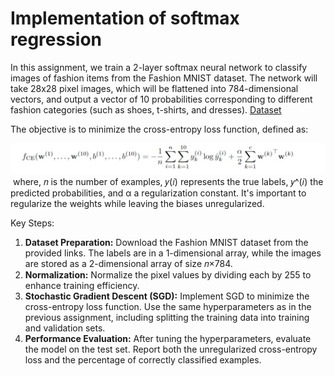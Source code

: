 # Implementation of softmax regression

In this assignment, we train a 2-layer softmax neural network to classify images of fashion items from the Fashion MNIST dataset. The network will take 28x28 pixel images, which will be flattened into 784-dimensional vectors, and output a vector of 10 probabilities corresponding to different fashion categories (such as shoes, t-shirts, and dresses). [Dataset](https://drive.google.com/drive/folders/188tVVwu-tNmRpW2UnGIwqcrbLVWtbUJq?usp=sharing)

The objective is to minimize the cross-entropy loss function, defined as:

![soft](crossentropyloss.jpg)
​
where, 
𝑛 is the number of examples, 𝑦(𝑖) represents the true labels, 𝑦^(𝑖) the predicted probabilities, and α a regularization constant. It's important to regularize the weights while leaving the biases unregularized.

Key Steps:
1) **Dataset Preparation:** Download the Fashion MNIST dataset from the provided links. The labels are in a 1-dimensional array, while the images are stored as a 2-dimensional array of size 𝑛×784.
2) **Normalization:** Normalize the pixel values by dividing each by 255 to enhance training efficiency.
3) **Stochastic Gradient Descent (SGD):** Implement SGD to minimize the cross-entropy loss function. Use the same hyperparameters as in the previous assignment, including splitting the training data into training and validation sets.
4) **Performance Evaluation:** After tuning the hyperparameters, evaluate the model on the test set. Report both the unregularized cross-entropy loss and the percentage of correctly classified examples.
